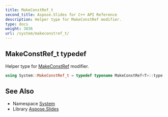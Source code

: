 ```yaml
---
title: MakeConstRef_t
second_title: Aspose.Slides for C++ API Reference
description: Helper type for MakeConstRef modifier.
type: docs
weight: 3836
url: /system/makeconstref_t/
---
```

## MakeConstRef_t typedef


Helper type for [MakeConstRef](../makeconstref/) modifier.

```cpp
using System::MakeConstRef_t = typedef typename MakeConstRef<T>::type
```

## See Also

* Namespace [System](../)
* Library [Aspose.Slides](../../)